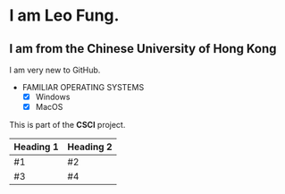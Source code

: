 # I am Leo Fung.
## I am from the Chinese University of Hong Kong
I am very new to GitHub.

- FAMILIAR OPERATING SYSTEMS 
  - [x] Windows
  - [x] MacOS

This is part of the **CSCI** project.

| Heading 1 | Heading 2 |
| ---------------- | ------------- |
| #1| #2 | 
| #3 | #4 | 
